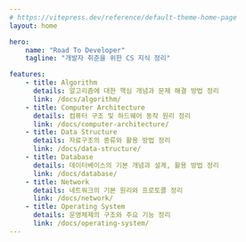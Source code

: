 ```yaml
---
# https://vitepress.dev/reference/default-theme-home-page
layout: home

hero:
    name: "Road To Developer"
    tagline: "개발자 취준을 위한 CS 지식 정리"

features:
    - title: Algorithm
      details: 알고리즘에 대한 핵심 개념과 문제 해결 방법 정리
      link: /docs/algorithm/
    - title: Computer Architecture
      details: 컴퓨터 구조 및 하드웨어 동작 원리 정리
      link: /docs/computer-architecture/
    - title: Data Structure
      details: 자료구조의 종류와 활용 방법 정리
      link: /docs/data-structure/
    - title: Database
      details: 데이터베이스의 기본 개념과 설계, 활용 방법 정리
      link: /docs/database/
    - title: Network
      details: 네트워크의 기본 원리와 프로토콜 정리
      link: /docs/network/
    - title: Operating System
      details: 운영체제의 구조와 주요 기능 정리
      link: /docs/operating-system/
---
```

